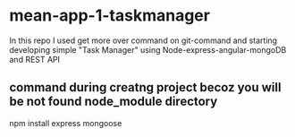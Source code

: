 # mean-app-1-taskmanager
In this repo I used get more over command on git-command and starting developing simple "Task Manager" using Node-express-angular-mongoDB and REST API

## command during creatng project becoz you will be not found node_module directory
npm install express mongoose

